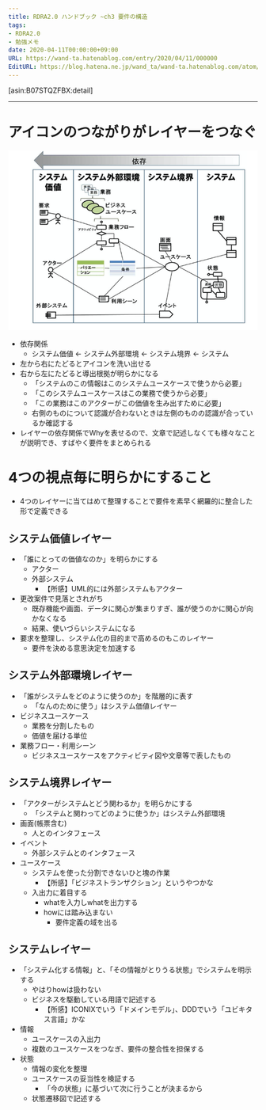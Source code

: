 ```yaml
---
title: RDRA2.0 ハンドブック ~ch3 要件の構造
tags:
- RDRA2.0
- 勉強メモ
date: 2020-04-11T00:00:00+09:00
URL: https://wand-ta.hatenablog.com/entry/2020/04/11/000000
EditURL: https://blog.hatena.ne.jp/wand_ta/wand-ta.hatenablog.com/atom/entry/26006613550056180
---
```



[asin:B07STQZFBX:detail]

-------------------------------------


# アイコンのつながりがレイヤーをつなぐ #

![20200414225721](../../../imgs/20200414225721.png)

- 依存関係
  - システム価値 <- システム外部環境 <- システム境界 <- システム
- 左から右にたどるとアイコンを洗い出せる
- 右から左にたどると導出根拠が明らかになる
  - 「システムのこの情報はこのシステムユースケースで使うから必要」
  - 「このシステムユースケースはこの業務で使うから必要」
  - 「この業務はこのアクターがこの価値を生み出すために必要」
  - 右側のものについて認識が合わないときは左側のものの認識が合っているか確認する
- レイヤーの依存関係でWhyを表せるので、文章で記述しなくても様々なことが説明でき、すばやく要件をまとめられる

# 4つの視点毎に明らかにすること #

- 4つのレイヤーに当てはめて整理することで要件を素早く網羅的に整合した形で定義できる

## システム価値レイヤー ##

- 「誰にとっての価値なのか」を明らかにする
  - アクター
  - 外部システム
    - 【所感】UML的には外部システムもアクター
- 更改案件で見落とされがち
  - 既存機能や画面、データに関心が集まりすぎ、誰が使うのかに関心が向かなくなる
  - 結果、使いづらいシステムになる
- 要求を整理し、システム化の目的まで高めるのもこのレイヤー
  - 要件を決める意思決定を加速する

## システム外部環境レイヤー ##

- 「誰がシステムをどのように使うのか」を階層的に表す
  - 「なんのために使う」はシステム価値レイヤー
- ビジネスユースケース
  - 業務を分割したもの
  - 価値を届ける単位
- 業務フロー・利用シーン
  - ビジネスユースケースをアクティビティ図や文章等で表したもの


## システム境界レイヤー ##

- 「アクターがシステムとどう関わるか」を明らかにする
  - 「システムと関わってどのように使うか」はシステム外部環境
- 画面(帳票含む)
  - 人とのインタフェース
- イベント
  - 外部システムとのインタフェース
- ユースケース
  - システムを使った分割できないひと塊の作業
    - 【所感】「ビジネストランザクション」というやつかな
  - 入出力に着目する
    - whatを入力しwhatを出力する
    - howには踏み込まない
      - 要件定義の域を出る

## システムレイヤー ##

- 「システム化する情報」と、「その情報がとりうる状態」でシステムを明示する
  - やはりhowは扱わない
  - ビジネスを駆動している用語で記述する
    - 【所感】ICONIXでいう「ドメインモデル」、DDDでいう「ユビキタス言語」かな
- 情報
  - ユースケースの入出力
  - 複数のユースケースをつなぎ、要件の整合性を担保する
- 状態
  - 情報の変化を整理
  - ユースケースの妥当性を検証する
    - 「今の状態」に基づいて次に行うことが決まるから
  - 状態遷移図で記述する
